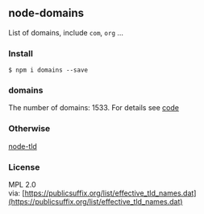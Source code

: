 ## node-domains

List of domains, include `com`, `org` ...

### Install

```
$ npm i domains --save
```

### domains

The number of domains: 1533. For details see [code](index.js)

### Otherwise

[node-tld](https://github.com/donpark/node-tld)

### License

MPL 2.0  
via: [https://publicsuffix.org/list/effective_tld_names.dat](https://publicsuffix.org/list/effective_tld_names.dat)